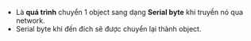 - Là **quá trình** chuyển 1 object sang dạng **Serial byte** khi truyền nó qua network.
- Serial byte khi đến đích sẽ được chuyển lại thành object.
